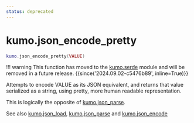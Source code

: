 ```yaml
---
status: deprecated
---
```


# kumo.json_encode_pretty

```lua
kumo.json_encode_pretty(VALUE)
```

!!! warning
    This function has moved to the [kumo.serde](../kumo.serde/index.md) module and
    will be removed in a future release.
    {{since('2024.09.02-c5476b89', inline=True)}}

Attempts to encode VALUE as its JSON equivalent, and returns that value
serialized as a string, using pretty, more human readable representation.

This is logically the opposite of [kumo.json_parse](json_parse.md).

See also [kumo.json_load](json_load.md), [kumo.json_parse](json_parse.md)
and [kumo.json_encode](json_encode.md)


